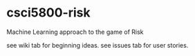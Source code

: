 # csci5800-risk

Machine Learning approach to the game of Risk

see wiki tab for beginning ideas.  see issues tab for user stories.
